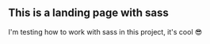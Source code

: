 ## This is a landing page with sass

I'm testing how to work with sass in this project, it's cool :sunglasses: 
